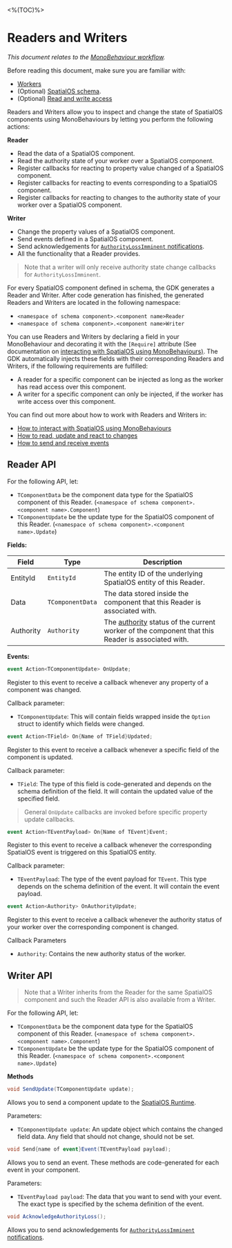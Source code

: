 <%(TOC)%>

# Readers and Writers
_This document relates to the [MonoBehaviour workflow]({{urlRoot}}/reference/workflows/overview#monobehaviour-centric-workflow)._

Before reading this document, make sure you are familiar with:

* [Workers]({{urlRoot}}/reference/concepts/worker)
* (Optional) [SpatialOS schema]({{urlRoot}}/reference/glossary#schema).
* (Optional) [Read and write access]({{urlRoot}}/reference/glossary#authority)

Readers and Writers allow you to inspect and change the state of SpatialOS components using MonoBehaviours by letting you perform the following actions:

**Reader**

* Read the data of a SpatialOS component.
* Read the authority state of your worker over a SpatialOS component.
* Register callbacks for reacting to property value changed of a SpatialOS component.
* Register callbacks for reacting to events corresponding to a SpatialOS component.
* Register callbacks for reacting to changes to the authority state of your worker over a SpatialOS component.

**Writer**

* Change the property values of a SpatialOS component.
* Send events defined in a SpatialOS component.
* Send acknowledgements for [`AuthorityLossImminent` notifications](https://docs.improbable.io/reference/latest/shared/design/understanding-access#enabling-and-configuring-authoritylossimminent-notifications).
* All the functionality that a Reader provides.

> Note that a writer will only receive authority state change callbacks for `AuthorityLossImminent`.

For every SpatialOS component defined in schema, the GDK generates a Reader and Writer. After code generation has finished, the generated Readers and Writers are located in the following namespace:

  * `<namespace of schema component>.<component name>Reader`
  * `<namespace of schema component>.<component name>Writer`

You can use Readers and Writers by declaring a field in your MonoBehaviour and decorating it with the `[Require]` attribute (See documentation on [interacting with SpatialOS using MonoBehaviours)]({{urlRoot}}/reference/workflows/monobehaviour/interaction/reader-writers/lifecycle). The GDK automatically injects these fields with their corresponding Readers and Writers, if the following requirements are fulfilled:

  * A reader for a specific component can be injected as long as the worker has read access over this component.
  * A writer for a specific component can only be injected, if the worker has write access over this component.

You can find out more about how to work with Readers and Writers in:

  * [How to interact with SpatialOS using MonoBehaviours]({{urlRoot}}/reference/workflows/monobehaviour/interaction/reader-writers/lifecycle)
  * [How to read, update and react to changes]({{urlRoot}}/reference/workflows/monobehaviour/interaction/reader-writers/component-data-updates)
  * [How to send and receive events]({{urlRoot}}/reference/workflows/monobehaviour/interaction/reader-writers/events)

## Reader API

For the following API, let:

* `TComponentData` be the component data type for the SpatialOS component of this Reader. (`<namespace of schema component>.<component name>.Component`)
* `TComponentUpdate` be the update type for the SpatialOS component of this Reader. (`<namespace of schema component>.<component name>.Update`)

**Fields:**

| Field         	| Type               	| Description                	|
|-------------------|------------------------|--------------------------------|
| EntityId | `EntityId`                 | The entity ID of the underlying SpatialOS entity of this Reader. |
| Data  	| `TComponentData`              	| The data stored inside the component that this Reader is associated with. |
| Authority | `Authority` | The [authority]({{urlRoot}}/reference/glossary#authority) status of the current worker of the component that this Reader is associated with. |

**Events:**
```csharp
event Action<TComponentUpdate> OnUpdate;
```
Register to this event to receive a callback whenever any property of a
component was changed.

Callback parameter:

  * `TComponentUpdate`: This will contain fields wrapped inside the `Option` struct to identify which fields were changed.

```csharp
event Action<TField> On{Name of TField}Updated;
```

Register to this event to receive a callback whenever a specific field of the
component is updated.

Callback parameter:

  * `TField`: The type of this field is code-generated and depends on the schema definition of the field. It will contain the updated value of the specified field.

> General `OnUpdate` callbacks are invoked before specific property update callbacks.

```csharp
event Action<TEventPayload> On{Name of TEvent}Event;
```

Register to this event to receive a callback whenever the corresponding SpatialOS event is triggered on this SpatialOS entity.

Callback parameter:

  * `TEventPayload`: The type of the event payload for `TEvent`. This type depends on the schema definition of the event. It will contain the event payload.


```csharp
event Action<Authority> OnAuthorityUpdate;
```
Register to this event to receive a callback whenever the authority
status of your worker over the corresponding component is changed.

Callback Parameters

  * `Authority`: Contains the new authority status of the worker.

## Writer API

> Note that a Writer inherits from the Reader for the same SpatialOS component and such the Reader API is also available from a Writer.

For the following API, let:

* `TComponentData` be the component data type for the SpatialOS component of this Reader. (`<namespace of schema component>.<component name>.Component`)
* `TComponentUpdate` be the update type for the SpatialOS component of this Reader. (`<namespace of schema component>.<component name>.Update`)

**Methods**
```csharp
void SendUpdate(TComponentUpdate update);
```
Allows you to send a component update to the [SpatialOS Runtime]({{urlRoot}}/reference/glossary#spatialos-runtime).

Parameters:

  * `TComponentUpdate update`:  An update object which contains the changed field data. Any field that should not change, should not be set.

```csharp
void Send{name of event}Event(TEventPayload payload);
```

Allows you to send an event. These methods are code-generated for each event in your component.

Parameters:

  * `TEventPayload payload`: The data that you want to send with your event. The exact type is specified by the schema definition of the event.

```csharp
void AcknowledgeAuthorityLoss();
```
Allows you to send acknowledgements for [`AuthorityLossImminent` notifications](https://docs.improbable.io/reference/latest/shared/design/understanding-access#enabling-and-configuring-authoritylossimminent-notifications).
